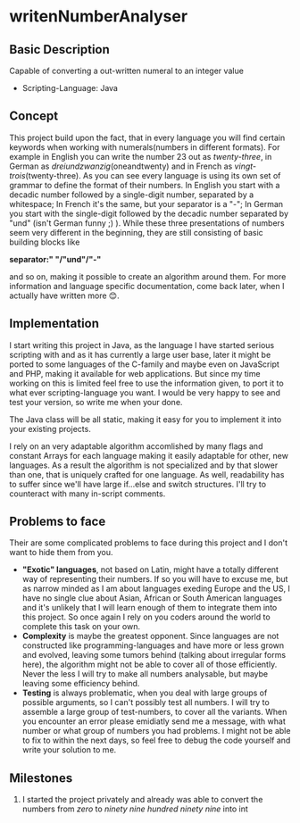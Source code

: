 # writenNumberAnalyser

## Basic Description
Capable of converting a out-written numeral to an integer value

* Scripting-Language: Java

## Concept
This project build upon the fact, that in every language you will find certain keywords when working with numerals(numbers in different formats). For example in English you can write the number 23 out as *twenty-three*, in German as *dreiundzwanzig*(oneandtwenty) and in French as *vingt-trois*(twenty-three).
As you can see every language is using its own set of grammar to define the format of their numbers. In English you start with a decadic number followed by a single-digit number, separated by a whitespace; In French it's the same, but your separator is a "-"; In German you start with the single-digit followed by the decadic number separated by "und" (isn't German funny ;) ).
While these three presentations of numbers seem very different in the beginning, they are still consisting of basic building blocks like

__separator:" "/"und"/"-"__

and so on, making it possible to create an algorithm around them.
For more information and language specific documentation, come back later, when I actually have written more 😊.

## Implementation
I start writing this project in Java, as the language I have started serious scripting with and as it has currently a large user base, later it might be ported to some languages of the C-family and maybe even on JavaScript and PHP, making it available for web applications. But since my time working on this is limited feel free to use the information given, to port it to what ever scripting-language you want. I would be very happy to see and test your version, so write me when your done.

The Java class will be all static, making it easy for you to implement it into your existing projects.

I rely on an very adaptable algorithm accomlished by many flags and constant Arrays for each language making it easily adaptable for other, new languages. As a result the algorithm is not specialized and by that slower than one, that is uniquely crafted for one language. As well, readability has to suffer since we'll have large if...else and switch structures. I'll try to counteract with many in-script comments.

## Problems to face
Their are some complicated problems to face during this project and I don't want to hide them from you.

* __"Exotic" languages__, not based on Latin, might have a totally different way of representing their numbers. If so you will have to excuse me, but as narrow minded as I am about languages exeding Europe and the US, I have no single clue about Asian, African or South American languages and it's unlikely that I will learn enough of them to integrate them into this project. So once again I rely on you coders around the world to complete this task on your own.
* __Complexity__ is maybe the greatest opponent. Since languages are not constructed like programming-languages and have more or less grown and evolved, leaving some tumors behind (talking about irregular forms here), the algorithm might not be able to cover all of those efficiently. Never the less I will try to make all numbers analysable, but maybe leaving some efficiency behind.
* __Testing__ is always problematic, when you deal with large groups of possible arguments, so I can't possibly test all numbers. I will try to assemble a large group of test-numbers, to cover all the variants. When you encounter an error please emidiatly send me a message, with what number or what group of numbers you had problems. I might not be able to fix to within the next days, so feel free to debug the code yourself and write your solution to me.

## Milestones
1. I started the project privately and already was able to convert the numbers from *zero* to *ninety nine hundred ninety nine* into int

